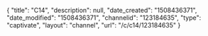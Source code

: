{
    "title": "C14",
    "description": null,
    "date_created": "1508436371",
    "date_modified": "1508436371",
    "channelid": "123184635",
    "type": "captivate",
    "layout": "channel",
    "url": "\/c\/c14\/123184635"
}